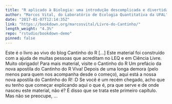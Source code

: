 ```yaml
---
title: "R aplicado à Biologia: uma introdução descomplicada e divertida!"
author: "Marcos Vital, do Laboratório de Ecologia Quantitativa da UFAL"
date: "2017-01-07T12:14:35Z"
link: "https://bookdown.org/marcosvital/Livro-do-Cantinho/"
length_weight: "4.3%"
repo: "rstudio/bookdown-demo"
pinned: false
---
```


Este é o livro ao vivo do blog Cantinho do R [...] Este material foi construído com a ajuda de muitas pessoas que acreditam no LEQ e em Ciência Livre. Muito obrigado! Para mais material, visite o Cantinho do R Um prefácio da nova apostila do Cantinho do R Viva! Depois de uma longa demora (pelo menos para quem nos acompanha desde o começo), aqui está a nossa nova apostila do Cantinho do R! :D Se você é um recém chegado, acho que eu tenho que começar explicando aqui o que é, pra que serve e de onde nasceu este material, não é? É disso que se trata este primeiro capítulo. Mas não se preocupe, ...
